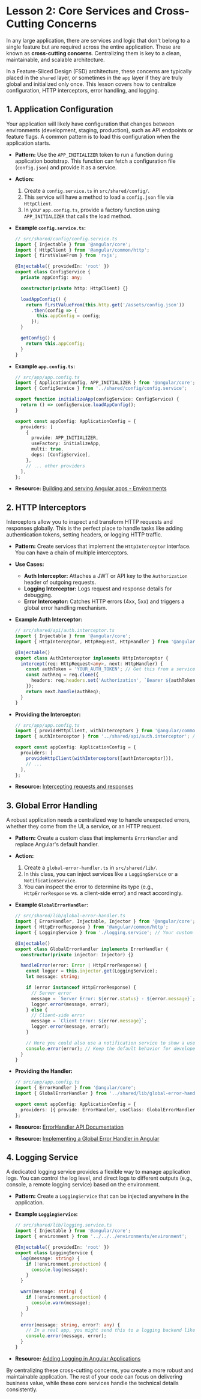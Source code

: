 # Lesson 2: Core Services and Cross-Cutting Concerns

In any large application, there are services and logic that don't belong to a single feature but are required across the entire application. These are known as **cross-cutting concerns**. Centralizing them is key to a clean, maintainable, and scalable architecture.

In a Feature-Sliced Design (FSD) architecture, these concerns are typically placed in the `shared` layer, or sometimes in the `app` layer if they are truly global and initialized only once. This lesson covers how to centralize configuration, HTTP interceptors, error handling, and logging.

## 1. Application Configuration

Your application will likely have configuration that changes between environments (development, staging, production), such as API endpoints or feature flags. A common pattern is to load this configuration when the application starts.

- **Pattern:** Use the `APP_INITIALIZER` token to run a function during application bootstrap. This function can fetch a configuration file (`config.json`) and provide it as a service.

- **Action:**
  1.  Create a `config.service.ts` in `src/shared/config/`.
  2.  This service will have a method to load a `config.json` file via `HttpClient`.
  3.  In your `app.config.ts`, provide a factory function using `APP_INITIALIZER` that calls the load method.

- **Example `config.service.ts`:**
  ```typescript
  // src/shared/config/config.service.ts
  import { Injectable } from '@angular/core';
  import { HttpClient } from '@angular/common/http';
  import { firstValueFrom } from 'rxjs';

  @Injectable({ providedIn: 'root' })
  export class ConfigService {
    private appConfig: any;

    constructor(private http: HttpClient) {}

    loadAppConfig() {
      return firstValueFrom(this.http.get('/assets/config.json'))
        .then(config => {
          this.appConfig = config;
        });
    }

    getConfig() {
      return this.appConfig;
    }
  }
  ```

- **Example `app.config.ts`:**
  ```typescript
  // src/app/app.config.ts
  import { ApplicationConfig, APP_INITIALIZER } from '@angular/core';
  import { ConfigService } from '../shared/config/config.service';

  export function initializeApp(configService: ConfigService) {
    return () => configService.loadAppConfig();
  }

  export const appConfig: ApplicationConfig = {
    providers: [
      {
        provide: APP_INITIALIZER,
        useFactory: initializeApp,
        multi: true,
        deps: [ConfigService],
      },
      // ... other providers
    ],
  };
  ```

- **Resource:** [Building and serving Angular apps - Environments](https://angular.io/guide/build#configuring-application-environments)

## 2. HTTP Interceptors

Interceptors allow you to inspect and transform HTTP requests and responses globally. This is the perfect place to handle tasks like adding authentication tokens, setting headers, or logging HTTP traffic.

- **Pattern:** Create services that implement the `HttpInterceptor` interface. You can have a chain of multiple interceptors.

- **Use Cases:**
  -   **Auth Interceptor:** Attaches a JWT or API key to the `Authorization` header of outgoing requests.
  -   **Logging Interceptor:** Logs request and response details for debugging.
  -   **Error Interceptor:** Catches HTTP errors (4xx, 5xx) and triggers a global error handling mechanism.

- **Example Auth Interceptor:**
  ```typescript
  // src/shared/api/auth.interceptor.ts
  import { Injectable } from '@angular/core';
  import { HttpInterceptor, HttpRequest, HttpHandler } from '@angular/common/http';

  @Injectable()
  export class AuthInterceptor implements HttpInterceptor {
    intercept(req: HttpRequest<any>, next: HttpHandler) {
      const authToken = 'YOUR_AUTH_TOKEN'; // Get this from a service
      const authReq = req.clone({
        headers: req.headers.set('Authorization', `Bearer ${authToken}`)
      });
      return next.handle(authReq);
    }
  }
  ```

- **Providing the Interceptor:**
  ```typescript
  // src/app/app.config.ts
  import { provideHttpClient, withInterceptors } from '@angular/common/http';
  import { authInterceptor } from '../shared/api/auth.interceptor'; // Assuming it's a functional interceptor

  export const appConfig: ApplicationConfig = {
    providers: [
      provideHttpClient(withInterceptors([authInterceptor])),
      // ...
    ],
  };
  ```

- **Resource:** [Intercepting requests and responses](https://angular.io/guide/http-interceptors)

## 3. Global Error Handling

A robust application needs a centralized way to handle unexpected errors, whether they come from the UI, a service, or an HTTP request.

- **Pattern:** Create a custom class that implements `ErrorHandler` and replace Angular's default handler.

- **Action:**
  1.  Create a `global-error-handler.ts` in `src/shared/lib/`.
  2.  In this class, you can inject services like a `LoggingService` or a `NotificationService`.
  3.  You can inspect the error to determine its type (e.g., `HttpErrorResponse` vs. a client-side error) and react accordingly.

- **Example `GlobalErrorHandler`:**
  ```typescript
  // src/shared/lib/global-error-handler.ts
  import { ErrorHandler, Injectable, Injector } from '@angular/core';
  import { HttpErrorResponse } from '@angular/common/http';
  import { LoggingService } from './logging.service'; // Your custom logging service

  @Injectable()
  export class GlobalErrorHandler implements ErrorHandler {
    constructor(private injector: Injector) {}

    handleError(error: Error | HttpErrorResponse) {
      const logger = this.injector.get(LoggingService);
      let message: string;

      if (error instanceof HttpErrorResponse) {
        // Server error
        message = `Server Error: ${error.status} - ${error.message}`;
        logger.error(message, error);
      } else {
        // Client-side error
        message = `Client Error: ${error.message}`;
        logger.error(message, error);
      }

      // Here you could also use a notification service to show a user-friendly message.
      console.error(error); // Keep the default behavior for developers
    }
  }
  ```

- **Providing the Handler:**
  ```typescript
  // src/app/app.config.ts
  import { ErrorHandler } from '@angular/core';
  import { GlobalErrorHandler } from '../shared/lib/global-error-handler';

  export const appConfig: ApplicationConfig = {
    providers: [{ provide: ErrorHandler, useClass: GlobalErrorHandler }],
  };
  ```
- **Resource:** [ErrorHandler API Documentation](https://angular.io/api/core/ErrorHandler)
- **Resource:** [Implementing a Global Error Handler in Angular](https://www.telerik.com/blogs/implementing-global-error-handler-angular-step-guide)

## 4. Logging Service

A dedicated logging service provides a flexible way to manage application logs. You can control the log level, and direct logs to different outputs (e.g., console, a remote logging service) based on the environment.

- **Pattern:** Create a `LoggingService` that can be injected anywhere in the application.

- **Example `LoggingService`:**
  ```typescript
  // src/shared/lib/logging.service.ts
  import { Injectable } from '@angular/core';
  import { environment } from '../../../environments/environment';

  @Injectable({ providedIn: 'root' })
  export class LoggingService {
    log(message: string) {
      if (!environment.production) {
        console.log(message);
      }
    }

    warn(message: string) {
      if (!environment.production) {
        console.warn(message);
      }
    }

    error(message: string, error?: any) {
      // In a real app, you might send this to a logging backend like Sentry or LogRocket
      console.error(message, error);
    }
  }
  ```
- **Resource:** [Adding Logging in Angular Applications](https://www.codemag.com/article/1711021/Logging-in-Angular-Applications)

By centralizing these cross-cutting concerns, you create a more robust and maintainable application. The rest of your code can focus on delivering business value, while these core services handle the technical details consistently.